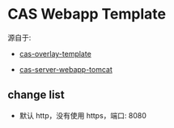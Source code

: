 CAS Webapp Template
============================

源自于:

- [cas-overlay-template](https://github.com/apereo/cas-overlay-template/)

- [cas-server-webapp-tomcat](https://github.com/apereo/cas/tree/master/webapp/cas-server-webapp-tomcat)


## change list

- 默认 http，没有使用 https，端口: 8080


